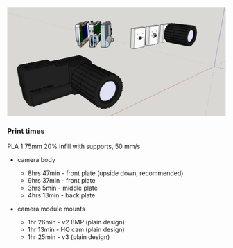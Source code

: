 <img src="./modular-pi-cam-cad.JPG"/>

### Print times

PLA 1.75mm 20% infill with supports, 50 mm/s

- camera body
  - 8hrs 47min - front plate (upside down, recommended)
  - 9hrs 37min - front plate
  - 3hrs 5min - middle plate
  - 4hrs 13min - back plate

- camera module mounts
  - 1hr 26min - v2 8MP (plain design)
  - 1hr 13min - HQ cam (plain design)
  - 1hr 25min - v3 (plain design)
